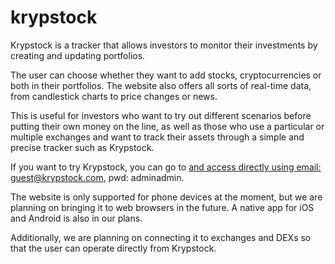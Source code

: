 # krypstock

Krypstock is a tracker that allows investors to monitor their investments by creating and updating portfolios.

The user can choose whether they want to add stocks, cryptocurrencies or both in their portfolios.
The website also offers all sorts of real-time data, from candlestick charts to price changes or news.

This is useful for investors who want to try out different scenarios before putting their own money on the line, as well as those who use a particular or multiple exchanges and want to track their assets through a simple and precise tracker such as Krypstock.

If you want to try Krypstock, you can go to <a href='https://krypstock.propulsion-learn.ch'/> and access directly using email: guest@krypstock.com, pwd: adminadmin.

The website is only supported for phone devices at the moment, but we are planning on bringing it to web browsers in the future.
A native app for iOS and Android is also in our plans.

Additionally, we are planning on connecting it to exchanges and DEXs so that the user can operate directly from Krypstock.
